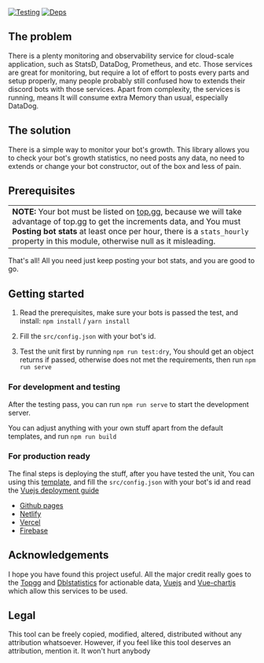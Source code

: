  [![Testing](https://github.com/sinkaroid/disgrow-visualization/workflows/Testing/badge.svg)](https://github.com/sinkaroid/disgrow/actions/workflows/disgrow.yml) [![Deps](https://img.shields.io/npm/v/disgrow?label=disgrow&logo=npm&logoColor=white&color=blue)](https://disgrow.js.org)

## The problem
There is a plenty monitoring and observability service for cloud-scale application, such as StatsD, DataDog, Prometheus, and etc. Those services are great for monitoring, but require a lot of effort to posts every parts and setup properly, many people probably still confused how to extends their discord bots with those services. Apart from complexity, the services is running, means It will consume extra Memory than usual, especially DataDog.

## The solution
There is a simple way to monitor your bot's growth. This library allows you to check your bot's growth statistics, no need posts any data, no need to extends or change your bot constructor, out of the box and less of pain.  

## Prerequisites
<table>
	<td><b>NOTE:</b> Your bot must be listed on <a href="https://top.gg">top.gg</a>, because we will take advantage of top.gg to get the increments data, and You must <strong>Posting bot stats</strong> at least once per hour, there is a <code>stats_hourly</code> property in this module, otherwise null as it misleading.</td>
</table>
That's all! All you need just keep posting your bot stats, and you are good to go.

## Getting started
1. Read the prerequisites, make sure your bots is passed the test, and install: `npm install` / `yarn install`

2. Fill the `src/config.json` with your bot's id.

3. Test the unit first by running `npm run test:dry`, You should get an object returns if passed, otherwise does not met the requirements, then run `npm run serve`

### For development and testing
After the testing pass, you can run `npm run serve` to start the development server.  

You can adjust anything with your own stuff apart from the default templates, and run `npm run build`

### For production ready
The final steps is deploying the stuff, after you have tested the unit, You can using this [template](https://github.com/sinkaroid/disgrow-visualization/generate), and fill the `src/config.json` with your bot's id and read the [Vuejs deployment guide](https://cli.vuejs.org/guide/deployment.html)

- [Github pages](https://cli.vuejs.org/guide/deployment.html#github-pages)
- [Netlify](https://cli.vuejs.org/guide/deployment.html#netlify)
- [Vercel](https://cli.vuejs.org/guide/deployment.html#vercel)
- [Firebase](https://cli.vuejs.org/guide/deployment.html#firebase)

## Acknowledgements

I hope you have found this project useful. All the major credit really goes to the [Topgg](https://top.gg/) and [Dblstatistics](https://dblstatistics.com/) for actionable data, [Vuejs](https://vuejs.org) and [Vue-chartjs](https://vue-chartjs.org/) which allow this services to be used.

## Legal
This tool can be freely copied, modified, altered, distributed without any attribution whatsoever. However, if you feel
like this tool deserves an attribution, mention it. It won't hurt anybody